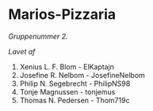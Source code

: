 # Marios-Pizzaria
*Gruppenummer 2.*

*Lavet af*
1. Xenius L. F. Blom - ElKaptajn
2. Josefine R. Nelbom - JosefineNelbom
3. Philip N. Segebrecht - PhilipNS98
4. Tonje Magnussen - tonjemus
5. Thomas N. Pedersen - Thom719c
